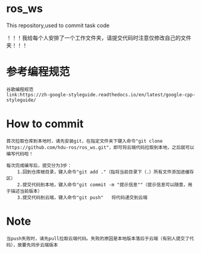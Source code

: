 # ros_ws

This repository,used to commit task code

！！！我给每个人安排了一个工作文件夹，请提交代码时注意仅修改自己的文件夹！！！

# 参考编程规范
    谷歌编程规范
    link:https://zh-google-styleguide.readthedocs.io/en/latest/google-cpp-styleguide/

# How to commit
    首次拉取仓库到本地时，请先安装git，在指定文件夹下键入命令"git clone https://github.com/hdu-ros/ros_ws.git"，即可将云端代码拉取到本地，之后就可以编写代码啦！

    每次完成编写后，提交分为3步：
        1.回到仓库根目录，键入命令"git add ."（指将当前目录下（.）所有文件添加进缓存区）
        2.提交代码到本地，键入命令"git commit -m "提示信息""（提示信息可以随意，用于描述当前版本）
        3.提交代码到云端，键入命令"git push"   将代码递交到云端
# Note
    当push失败时，请先pull拉取云端代码。失败的原因是本地版本落后于云端（有别人提交了代码），故要先同步云端版本